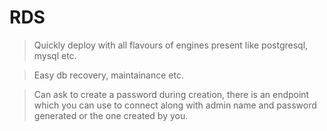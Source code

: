 # RDS
> Quickly deploy with all flavours of engines present like postgresql, mysql etc.

> Easy db recovery, maintainance etc.

> Can ask to create a password during creation, there is an endpoint which you can use to connect along with admin name and password generated or the one created by you.